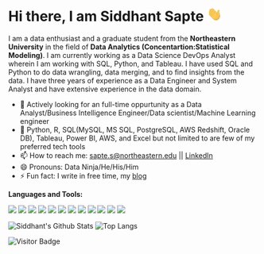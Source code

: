 <h1>Hi there, I am Siddhant Sapte <img  src="https://raw.githubusercontent.com/ABSphreak/ABSphreak/master/gifs/Hi.gif" width="30px"></h1>

<!--
**siddsapte12/siddsapte12** is a ✨ _special_ ✨ repository because its `README.md` (this file) appears on your GitHub profile.

Here are some ideas to get you started:

- 🔭 I’m currently working on ...
- 🌱 I’m currently learning ...
- 👯 I’m looking to collaborate on ...
- 🤔 I’m looking for help with ...
- 💬 Ask me about ...
- 📫 How to reach me: ...
- 😄 Pronouns: ...
- ⚡ Fun fact: ...
-->

I am a data enthusiast and a graduate student from the **Northeastern University** in the field of **Data Analytics (Concentartion:Statistical Modeling)**. I am currently working as a Data Science DevOps Analyst wherein I am working with SQL, Python, and Tableau. I have used SQL and Python to do data wrangling, data merging, and to find insights from the data. I have three years of experience as a Data Engineer and System Analyst and have extensive experience in the data domain.

- 🔭 Actively looking for an full-time oppurtunity as a Data Analyst/Business Intelligence Engineer/Data scientist/Machine Learning engineer
- 🌱 Python, R, SQL(MySQL, MS SQL, PostgreSQL, AWS Redshift, Oracle DB), Tableau, Power BI, AWS, and Excel but not limited to are few of my preferred tech tools
- 📫 How to reach me: sapte.s@northeastern.edu || [LinkedIn](https://www.linkedin.com/in/siddhant-sapte/)
- 😄 Pronouns: Data Ninja/He/His/Him
- ⚡ Fun fact: I write in free time, my [blog](https://theissac.wordpress.com/)

**Languages and Tools:** 

![](https://img.shields.io/badge/Code-Python-informational?style=flat&logo=python&logoColor=white&color=2bbc8a)
![](https://img.shields.io/badge/Code-R-informational?style=flat&logo=R&logoColor=white&color=2bbc8a)
![](https://img.shields.io/badge/Tools-MySQL-informational?style=flat&logo=MySQL&logoColor=white&color=2bbc8a)
![](https://img.shields.io/badge/Shell-Bash-informational?style=flat&logo=gnu-bash&logoColor=white&color=2bbc8a)
![](https://img.shields.io/badge/OS-Linux-informational?style=flat&logo=linux&logoColor=white&color=2bbc8a)
![](https://img.shields.io/badge/Code-HTML-informational?style=flat&logo=HTML5&logoColor=white&color=2bbc8a)
![](https://img.shields.io/badge/Tools-Docker-informational?style=flat&logo=docker&logoColor=white&color=2bbc8a)
![](https://img.shields.io/badge/Cloud-AWS-informational?style=flat&logo=Amazon-AWS&logoColor=white&color=2bbc8a)
![](https://img.shields.io/badge/Code-PySpark-informational?style=flat&logo=Apache-spark&logoColor=white&color=2bbc8a)
![](https://img.shields.io/badge/Tools-Tableau-informational?style=flat&logo=Tableau&logoColor=white&color=2bbc8a)
![](https://img.shields.io/badge/Tools-Google_Analytics-informational?style=flat&logo=Google-Analytics&logoColor=white&color=2bbc8a)
![](https://img.shields.io/badge/Tools-Flask-informational?style=flat&logo=Flask&logoColor=white&color=2bbc8a)

![Siddhant's Github Stats](https://github-readme-stats.vercel.app/api?username=siddsapte12&count_private=true&show_icons=true&include_all_commits=true)
![Top Langs](https://github-readme-stats.vercel.app/api/top-langs/?username=siddsapte12&hide=TeX&layout=compact)

![Visitor Badge](https://visitor-badge.laobi.icu/badge?page_id=siddsapte12.siddsapte12)





